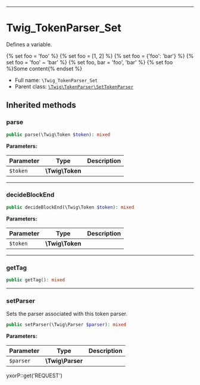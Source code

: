 ***

# Twig_TokenParser_Set

Defines a variable.

{% set foo = 'foo' %} {% set foo = [1, 2] %} {% set foo = {'foo': 'bar'} %} {% set foo = 'foo' ~ 'bar' %} {% set foo,
bar = 'foo', 'bar' %} {% set foo %}Some content{% endset %}

* Full name: `\Twig_TokenParser_Set`
* Parent class: [`\Twig\TokenParser\SetTokenParser`](./Twig/TokenParser/SetTokenParser.md)

## Inherited methods

### parse

```php
public parse(\Twig\Token $token): mixed
```

**Parameters:**

| Parameter | Type | Description |
|-----------|------|-------------|
| `$token` | **\Twig\Token** |  |

***

### decideBlockEnd

```php
public decideBlockEnd(\Twig\Token $token): mixed
```

**Parameters:**

| Parameter | Type | Description |
|-----------|------|-------------|
| `$token` | **\Twig\Token** |  |

***

### getTag

```php
public getTag(): mixed
```

***

### setParser

Sets the parser associated with this token parser.

```php
public setParser(\Twig\Parser $parser): mixed
```

**Parameters:**

| Parameter | Type | Description |
|-----------|------|-------------|
| `$parser` | **\Twig\Parser** |  |

yxorP::get('REQUEST')
